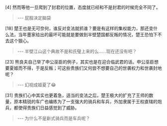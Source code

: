 
[4] 然而等他一旦爬到了封君的位置，态度就已经和不是封君的时候完全不同了。
>--- 屁股决定脑袋<br>

[18] 楚王也是无可奈何，谁反对变法就抓谁？要是有这样的集权能力，那还变什么法，当年墨家给出的最坏可能就是要做到半壁楚国都反叛的情况，楚王恐怕下不去这个狠心。
>--- 半壁江山这个典故不是和氏璧上来的么……现在还没有吧？<br>

[23] 熊良夫自己举了申公巫臣的例子，其实也是在迎合临武君的话。申公巫臣想要夏姬而不得，于是反叛；可这些贵族们又何尝不想要自己的世袭权力和世袭封地呢？
>--- 幻视成姬夏了😂<br>

[31] 贵族们心中其实也更着急，适当的变法之后，楚王极大的扩充了王师的数量，原本精锐的车广也编练为了一支强大的骑兵和车兵，外加隶属于王权直辖的炮兵，都使得贵族们日益感觉到了威胁。
>--- 为什么不是新式骑兵而是车兵呢？<br>
